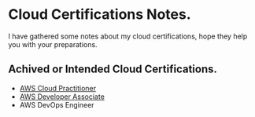 # Cloud Certifications Notes.

I have gathered some notes about my cloud certifications, hope they help you with your preparations.

## Achived or Intended Cloud Certifications.
- [AWS Cloud Practitioner](https://notes.ihebabbassi.com/CloudNotes/CCP.html)
- [AWS Developer Associate](https://notes.ihebabbassi.com/CloudNotes/CDA.html)
- AWS DevOps Engineer




